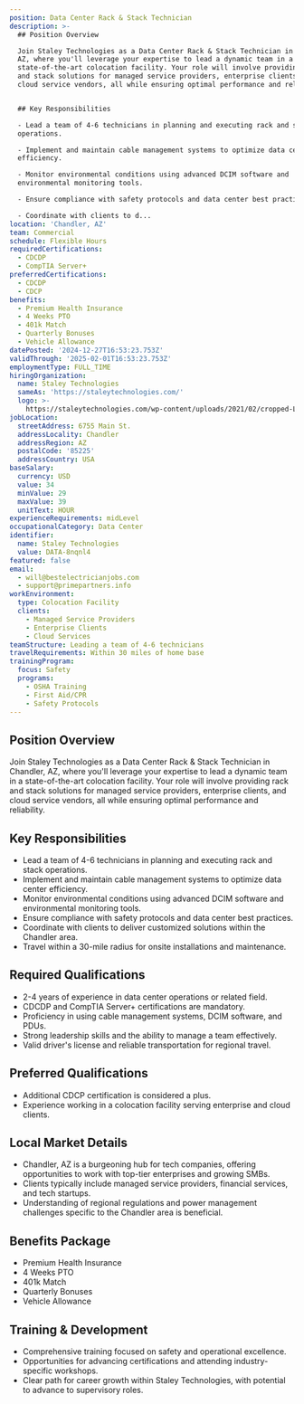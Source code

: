 ```yaml
---
position: Data Center Rack & Stack Technician
description: >-
  ## Position Overview

  Join Staley Technologies as a Data Center Rack & Stack Technician in Chandler,
  AZ, where you'll leverage your expertise to lead a dynamic team in a
  state-of-the-art colocation facility. Your role will involve providing rack
  and stack solutions for managed service providers, enterprise clients, and
  cloud service vendors, all while ensuring optimal performance and reliability.


  ## Key Responsibilities

  - Lead a team of 4-6 technicians in planning and executing rack and stack
  operations.

  - Implement and maintain cable management systems to optimize data center
  efficiency.

  - Monitor environmental conditions using advanced DCIM software and
  environmental monitoring tools.

  - Ensure compliance with safety protocols and data center best practices.

  - Coordinate with clients to d...
location: 'Chandler, AZ'
team: Commercial
schedule: Flexible Hours
requiredCertifications:
  - CDCDP
  - CompTIA Server+
preferredCertifications:
  - CDCDP
  - CDCP
benefits:
  - Premium Health Insurance
  - 4 Weeks PTO
  - 401k Match
  - Quarterly Bonuses
  - Vehicle Allowance
datePosted: '2024-12-27T16:53:23.753Z'
validThrough: '2025-02-01T16:53:23.753Z'
employmentType: FULL_TIME
hiringOrganization:
  name: Staley Technologies
  sameAs: 'https://staleytechnologies.com/'
  logo: >-
    https://staleytechnologies.com/wp-content/uploads/2021/02/cropped-Logo_StaleyTechnologies.png
jobLocation:
  streetAddress: 6755 Main St.
  addressLocality: Chandler
  addressRegion: AZ
  postalCode: '85225'
  addressCountry: USA
baseSalary:
  currency: USD
  value: 34
  minValue: 29
  maxValue: 39
  unitText: HOUR
experienceRequirements: midLevel
occupationalCategory: Data Center
identifier:
  name: Staley Technologies
  value: DATA-8nqnl4
featured: false
email:
  - will@bestelectricianjobs.com
  - support@primepartners.info
workEnvironment:
  type: Colocation Facility
  clients:
    - Managed Service Providers
    - Enterprise Clients
    - Cloud Services
teamStructure: Leading a team of 4-6 technicians
travelRequirements: Within 30 miles of home base
trainingProgram:
  focus: Safety
  programs:
    - OSHA Training
    - First Aid/CPR
    - Safety Protocols
---
```




## Position Overview
Join Staley Technologies as a Data Center Rack & Stack Technician in Chandler, AZ, where you'll leverage your expertise to lead a dynamic team in a state-of-the-art colocation facility. Your role will involve providing rack and stack solutions for managed service providers, enterprise clients, and cloud service vendors, all while ensuring optimal performance and reliability.

## Key Responsibilities
- Lead a team of 4-6 technicians in planning and executing rack and stack operations.
- Implement and maintain cable management systems to optimize data center efficiency.
- Monitor environmental conditions using advanced DCIM software and environmental monitoring tools.
- Ensure compliance with safety protocols and data center best practices.
- Coordinate with clients to deliver customized solutions within the Chandler area.
- Travel within a 30-mile radius for onsite installations and maintenance.

## Required Qualifications
- 2-4 years of experience in data center operations or related field.
- CDCDP and CompTIA Server+ certifications are mandatory.
- Proficiency in using cable management systems, DCIM software, and PDUs.
- Strong leadership skills and the ability to manage a team effectively.
- Valid driver's license and reliable transportation for regional travel.

## Preferred Qualifications
- Additional CDCP certification is considered a plus.
- Experience working in a colocation facility serving enterprise and cloud clients.

## Local Market Details
- Chandler, AZ is a burgeoning hub for tech companies, offering opportunities to work with top-tier enterprises and growing SMBs.
- Clients typically include managed service providers, financial services, and tech startups.
- Understanding of regional regulations and power management challenges specific to the Chandler area is beneficial.

## Benefits Package
- Premium Health Insurance
- 4 Weeks PTO
- 401k Match
- Quarterly Bonuses
- Vehicle Allowance

## Training & Development
- Comprehensive training focused on safety and operational excellence.
- Opportunities for advancing certifications and attending industry-specific workshops.
- Clear path for career growth within Staley Technologies, with potential to advance to supervisory roles.
